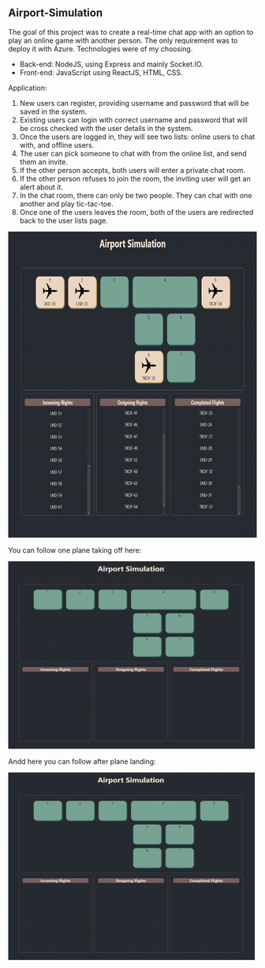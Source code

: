 ## Airport-Simulation
 
The goal of this project was to create a real-time chat app with an option to play an online game with another person. 
The only requirement was to deploy it with Azure. Technologies were of my choosing. 

* Back-end: NodeJS, using Express and mainly Socket.IO.
* Front-end: JavaScript using ReactJS, HTML, CSS.

Application:
1.	New users can register, providing username and password that will be saved in the system.
2.	Existing users can login with correct username and password that will be cross checked with the user details in the system.
3.	Once the users are logged in, they will see two lists: online users to chat with, and offline users.
4.	The user can pick someone to chat with from the online list, and send them an invite. 
5.	If the other person accepts, both users will enter a private chat room.
6.	If the other person refuses to join the room, the inviting user will get an alert about it.
7.	In the chat room, there can only be two people. They can chat with one another and play tic-tac-toe.
8.	Once one of the users leaves the room, both of the users are redirected back to the user lists page. 

 <img src="https://github.com/Lena-Kalmikov/Airport-Simulation/blob/main/airport_activity.gif" width="750" height="620"/>

You can follow one plane taking off here:

 <img src="https://github.com/Lena-Kalmikov/Airport-Simulation/blob/main/takeoff1.gif" width="500" height="380"/>

Andd here you can follow after plane landing:

 <img src="https://github.com/Lena-Kalmikov/Airport-Simulation/blob/main/landing1.gif" width="500" height="380"/>
